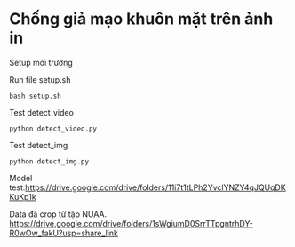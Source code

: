 # Chống giả mạo khuôn mặt trên ảnh in
  Setup môi trường
  
 
  Run file setup.sh
  
    bash setup.sh
    
    
  Test detect_video
  
    python detect_video.py
    
    
  Test detect_img
  
    python detect_img.py
  
  Model test:https://drive.google.com/drive/folders/11i7t1tLPh2YvclYNZY4qJQUqDKKuKp1k
  
  
  Data đã crop từ tập NUAA. https://drive.google.com/drive/folders/1sWgiumD0SrrTTpgntrhDY-R0wOw_fakU?usp=share_link

